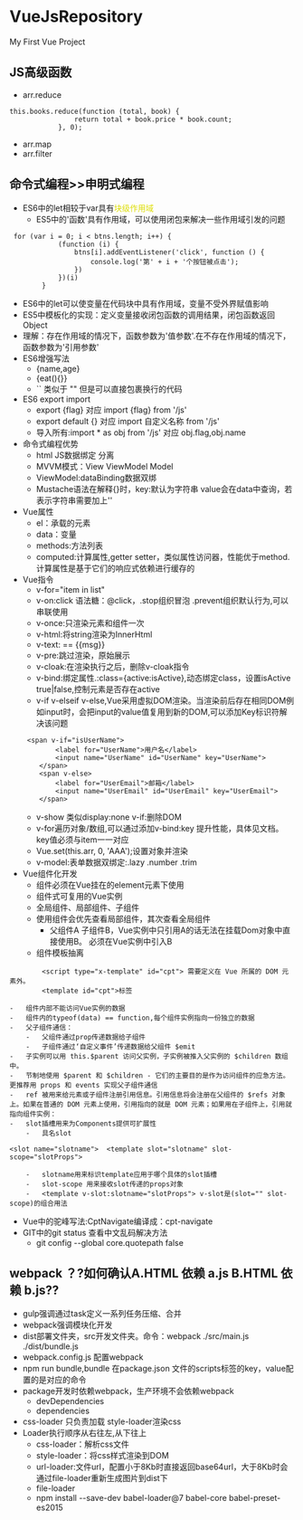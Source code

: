 # VueJsRepository
My First Vue Project
##  JS高级函数
+   arr.reduce
```
this.books.reduce(function (total, book) {
                return total + book.price * book.count;
            }, 0);
```
+   arr.map
+   arr.filter
##  命令式编程>>申明式编程
+   ES6中的let相较于var具有<font color="#dddd00">块级作用域</font>
    -   ES5中的'函数'具有作用域，可以使用闭包来解决一些作用域引发的问题
``` 
 for (var i = 0; i < btns.length; i++) {
            (function (i) {
                btns[i].addEventListener('click', function () {
                    console.log('第' + i + '个按钮被点击');
                })
            })(i)
        }
```
+   ES6中的let可以使变量在代码块中具有作用域，变量不受外界赋值影响
+   ES5中模板化的实现：定义变量接收闭包函数的调用结果，闭包函数返回Object
+   理解：存在作用域的情况下，函数参数为'值参数'.在不存在作用域的情况下，函数参数为'引用参数'
+   ES6增强写法
    -   {name,age}
    -   {eat(){}}
    -   `` 类似于 "" 但是可以直接包裹换行的代码
+   ES6 export import 
    -   export {flag} 对应 import {flag} from '/js'
    -   export default {} 对应 import 自定义名称 from '/js'
    -   导入所有:import * as obj from '/js'  对应 obj.flag,obj.name
+   命令式编程优势
    -   html JS数据绑定 分离
    -   MVVM模式：View ViewModel Model
    -   ViewModel:dataBinding数据双绑
    -   Mustache语法在解释{}时，key:默认为字符串 value会在data中查询，若表示字符串需要加上''
+   Vue属性
    -   el：承载的元素
    -   data：变量
    -   methods:方法列表
    -   computed:计算属性,getter setter，类似属性访问器，性能优于method.计算属性是基于它们的响应式依赖进行缓存的
+   Vue指令
    -   v-for="item in list"
    -   v-on:click 语法糖：@click，.stop组织冒泡 .prevent组织默认行为,可以串联使用
    -   v-once:只渲染元素和组件一次
    -   v-html:将string渲染为InnerHtml
    -   v-text:<span v-text="msg"> == </span> <span>{{msg}}</span>
    -   v-pre:跳过渲染，原始展示
    -   v-cloak:在渲染执行之后，删除v-cloak指令
    -   v-bind:绑定属性.:class={active:isActive},动态绑定class，设置isActive true|false,控制元素是否存在active
    -   v-if v-elseif v-else,Vue采用虚拟DOM渲染。当渲染前后存在相同DOM例如input时，会把input的value值复用到新的DOM,可以添加Key标识符解决该问题
    ```
     <span v-if="isUserName">
            <label for="UserName">用户名</label>
            <input name="UserName" id="UserName" key="UserName">
        </span>
        <span v-else>
            <label for="UserEmail">邮箱</label>
            <input name="UserEmail" id="UserEmail" key="UserEmail">
        </span>
    ```
    -   v-show 类似display:none v-if:删除DOM
    -   v-for遍历对象/数组,可以通过添加v-bind:key 提升性能，具体见文档。key值必须与item一一对应
    -   Vue.set(this.arr, 0, 'AAA');设置对象并渲染
    -   v-model:表单数据双绑定:.lazy .number .trim
+   Vue组件化开发
    -   组件必须在Vue挂在的element元素下使用
    -   组件式可复用的Vue实例
    -   全局组件、局部组件、子组件
    -   使用组件会优先查看局部组件，其次查看全局组件
        -   父组件A 子组件B，Vue实例中只引用A的话无法在挂载Dom对象中直接使用B。
        必须在Vue实例中引入B
    -   组件模板抽离
```
        <script type="x-template" id="cpt"> 需要定义在 Vue 所属的 DOM 元素外。
        <template id="cpt">标签
```
    -   组件内部不能访问Vue实例的数据
    -   组件内的typeof(data) == function,每个组件实例指向一份独立的数据
    -   父子组件通信：
        -   父组件通过prop传递数据给子组件
        -   子组件通过‘自定义事件’传递数据给父组件 $emit
    -   子实例可以用 this.$parent 访问父实例，子实例被推入父实例的 $children 数组中。
    -   节制地使用 $parent 和 $children - 它们的主要目的是作为访问组件的应急方法。更推荐用 props 和 events 实现父子组件通信
    -   ref 被用来给元素或子组件注册引用信息。引用信息将会注册在父组件的 $refs 对象上。如果在普通的 DOM 元素上使用，引用指向的就是 DOM 元素；如果用在子组件上，引用就指向组件实例：
    -   slot插槽用来为Components提供可扩展性
        -   具名slot 
```
<slot name="slotname">  <template slot="slotname" slot-scope="slotProps">
```
        -   slotname用来标识template应用于哪个具体的slot插槽
        -   slot-scope 用来接收slot传递的props对象
        -   <template v-slot:slotname="slotProps"> v-slot是(slot="" slot-scope)的组合用法
        
+   Vue中的驼峰写法:CptNavigate编译成：cpt-navigate
+   GIT中的git status 查看中文乱码解决方法
    -   git config --global core.quotepath false

##  webpack ？?如何确认A.HTML 依赖 a.js B.HTML 依赖 b.js??
+   gulp强调通过task定义一系列任务压缩、合并
+   webpack强调模块化开发
+   dist部署文件夹，src开发文件夹。命令：webpack ./src/main.js ./dist/bundle.js
+   webpack.config.js 配置webpack
+   npm run bundle,bundle 在package.json 文件的scripts标签的key，value配置的是对应的命令
+   package开发时依赖webpack，生产环境不会依赖webpack
    -   devDependencies
    -   dependencies
+   css-loader 只负责加载 style-loader渲染css
+   Loader执行顺序从右往左,从下往上
    -   css-loader：解析css文件
    -   style-loader：将css样式渲染到DOM
    -   url-loader:文件url，配置小于8Kb时直接返回base64url，大于8Kb时会通过file-loader重新生成图片到dist下
    -   file-loader
    -   npm install --save-dev babel-loader@7 babel-core babel-preset-es2015